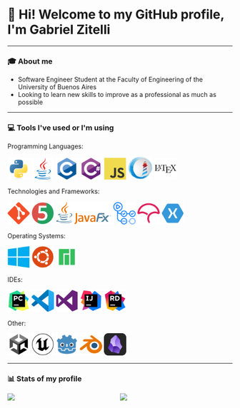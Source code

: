 # 👋 Hi! Welcome to my GitHub profile, I'm Gabriel Zitelli

---
### 🎓 About me
- Software Engineer Student at the Faculty of Engineering of the University of Buenos Aires
- Looking to learn new skills to improve as a professional as much as possible

---
### 💻 Tools I've used or I'm using
Programming Languages:
<div >
	<img width="50" src="./images/Python.svg" alt="Python" title="Python"/>
	<img width="50" src="./images/Java.svg" alt="Java" title="Java"/>
	<img width="50" src="./images/C.svg" alt="C" title="C"/>
	<img width="50" src="./images/C Sharp.svg" alt="C#" title="C#"/>
	<img width="50" src="./images/JavaScript.svg" alt="JavaScript" title="JavaScript"/>
	<img width="55" src="./images/Pharo Smalltalk.png" alt="Pharo Smalltalk" title="Pharo Smalltalk"/>
	<img width="50" src="./images/LaTeX.svg" alt="LaTeX" title="LaTeX"/>
</div>

Technologies and Frameworks:
<div >
	<img width="50" src="./images/Git.svg" alt="Git" title="Git"/>
	<img width="50" src="./images/JUnit.svg" alt="JUnit" title="JUnit"/>
	<img width="125" src="./images/JavaFX.png" alt="JavaFX" title="JavaFX"/>
	<img width="50" src="./images/GitHub Actions.svg" alt="GitHub Actions" title="GitHub Actions"/>
 	<img width="50" src="./images/Codecov.svg" alt="Codecov" title="Codecov"/>
	<img width="50" src="./images/Xamarin.svg" alt="Xamarin" title="Xamarin"/>
</div>

Operating Systems:
<div >
	<img width="50" src="./images/Windows.svg" alt="Windows" title="Windows"/>
	<img width="50" src="./images/Ubuntu.svg" alt="Ubuntu" title="Ubuntu"/>
	<img width="50" src="./images/Manjaro.png" alt="Manjaro" title="Manjaro"/>
</div>

IDEs:
<div >
	<img width="50" src="./images/PyCharm.svg" alt="PyCharm" title="PyCharm"/>
	<img width="50" src="./images/Visual Studio Code.svg" alt="Visual Studio Code" title="Visual Studio Code"/>
	<img width="50" src="./images/Visual Studio.svg" alt="Visual Studio" title="Visual Studio"/>
 	<img width="50" src="./images/IntelliJ IDEA.svg" alt="IntelliJ" title="IntelliJ"/>
	<img width="50" src="./images/Rider.svg" alt="Rider" title="Rider"/>
</div>

Other:
<div >
	<img width="50" src="./images/Unity.svg" alt="Unity" title="Unity"/>
	<img width="50" src="./images/Unreal Engine.svg" alt="Unreal Engine" title="Unreal Engine"/>
	<img width="50" src="./images/Godot Engine.svg" alt="Godot Engine" title="Godot Engine"/>
	<img width="50" src="./images/Blender.svg" alt="Blender" title="Blender"/>
	<img width="50" src="./images/Obsidian.svg" alt="Obsidian" title="Obsidian"/>
</div>

---
### 📊 Stats of my profile

<img align="left" width="50%" src="https://github-readme-stats-gabriel-zitellis-projects.vercel.app/api?username=gabrielzitelli&show_icons=true&theme=radical" />

<img align="left" width="40%" src="https://github-readme-stats-gabriel-zitellis-projects.vercel.app/api/top-langs/?username=gabrielzitelli&layout=compact" />
